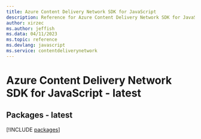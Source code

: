 ```yaml
---
title: Azure Content Delivery Network SDK for JavaScript
description: Reference for Azure Content Delivery Network SDK for JavaScript
author: xirzec
ms.author: jeffish
ms.data: 04/11/2023
ms.topic: reference
ms.devlang: javascript
ms.service: contentdeliverynetwork
---
```

# Azure Content Delivery Network SDK for JavaScript - latest
## Packages - latest
[!INCLUDE [packages](content-delivery-network-index.md)]